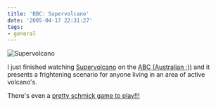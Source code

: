 ```yaml
---
title: 'BBC: Supervolcano'
date: '2005-04-17 22:31:27'
tags:
- general
---
```


<img src="http://www.bbc.co.uk/sn/tvradio/programmes/supervolcano/picpops/images/gallery7.jpg" alt="Supervolcano" />

I just finished watching <a href="http://www.bbc.co.uk/sn/tvradio/programmes/supervolcano/index.shtml">Supervolcano</a> on the <a href="http://www.abc.net.au">ABC (Australian ;))</a> and it presents a frightening scenario for anyone living in an area of active volcano's.

There's even a <a href="http://www.bbc.co.uk/sn/tvradio/programmes/supervolcano/flash/supervolcano.shtml">pretty schmick game to play!!!</a>
